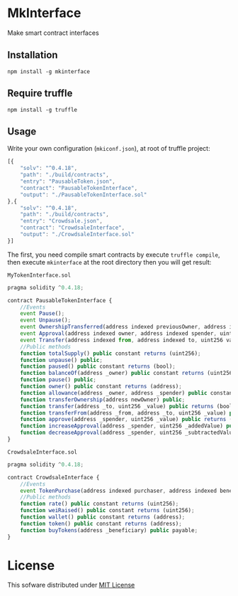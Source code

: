 # MkInterface

Make smart contract interfaces

## Installation

```
npm install -g mkinterface
```

## Require truffle

```
npm install -g truffle
```

## Usage

Write your own configuration (`mkiconf.json`), at root of truffle project:
```javascript
[{
    "solv": "^0.4.18",
    "path": "./build/contracts",
    "entry": "PausableToken.json",
    "contract": "PausableTokenInterface",
    "output": "./PausableTokenInterface.sol"
},{
    "solv": "^0.4.18",
    "path": "./build/contracts",
    "entry": "Crowdsale.json",
    "contract": "CrowdsaleInterface",
    "output": "./CrowdsaleInterface.sol"
}]
```
The first, you need compile smart contracts by execute `truffle compile`, then
execute `mkinterface` at the root directory then you will get result:

`MyTokenInterface.sol`
```javascript
pragma solidity ^0.4.18;

contract PausableTokenInterface {
    //Events
    event Pause();
    event Unpause();
    event OwnershipTransferred(address indexed previousOwner, address indexed newOwner);
    event Approval(address indexed owner, address indexed spender, uint256 value);
    event Transfer(address indexed from, address indexed to, uint256 value);
    //Public methods
    function totalSupply() public constant returns (uint256);
    function unpause() public;
    function paused() public constant returns (bool);
    function balanceOf(address _owner) public constant returns (uint256 balance);
    function pause() public;
    function owner() public constant returns (address);
    function allowance(address _owner, address _spender) public constant returns (uint256);
    function transferOwnership(address newOwner) public;
    function transfer(address _to, uint256 _value) public returns (bool);
    function transferFrom(address _from, address _to, uint256 _value) public returns (bool);
    function approve(address _spender, uint256 _value) public returns (bool);
    function increaseApproval(address _spender, uint256 _addedValue) public returns (bool success);
    function decreaseApproval(address _spender, uint256 _subtractedValue) public returns (bool success);
}
```

`CrowdsaleInterface.sol`
```javascript
pragma solidity ^0.4.18;

contract CrowdsaleInterface {
    //Events
    event TokenPurchase(address indexed purchaser, address indexed beneficiary, uint256 value, uint256 amount);
    //Public methods
    function rate() public constant returns (uint256);
    function weiRaised() public constant returns (uint256);
    function wallet() public constant returns (address);
    function token() public constant returns (address);
    function buyTokens(address _beneficiary) public payable;
}
```
# License

This sofware distributed under [MIT License](https://github.com/chiro-hiro/mkinterface/blob/master/LICENSE)